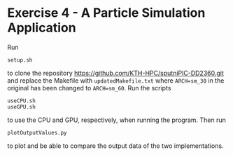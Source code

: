 # Exercise 4 - A Particle Simulation Application

Run

```
setup.sh
```

to clone the repository https://github.com/KTH-HPC/sputniPIC-DD2360.git and replace the Makefile with `updatedMakefile.txt` where `ARCH=sm_30` in the original has been changed to `ARCH=sm_60`. Run the scripts

```
useCPU.sh
useGPU.sh
```

to use the CPU and GPU, respectively, when running the program. Then run

```
plotOutputValues.py
```

to plot and be able to compare the output data of the two implementations.
